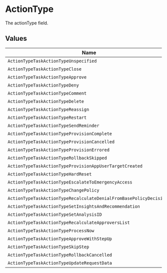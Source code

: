 # ActionType

The actionType field.


## Values

| Name                                                               | Value                                                              |
| ------------------------------------------------------------------ | ------------------------------------------------------------------ |
| `ActionTypeTaskActionTypeUnspecified`                              | TASK_ACTION_TYPE_UNSPECIFIED                                       |
| `ActionTypeTaskActionTypeClose`                                    | TASK_ACTION_TYPE_CLOSE                                             |
| `ActionTypeTaskActionTypeApprove`                                  | TASK_ACTION_TYPE_APPROVE                                           |
| `ActionTypeTaskActionTypeDeny`                                     | TASK_ACTION_TYPE_DENY                                              |
| `ActionTypeTaskActionTypeComment`                                  | TASK_ACTION_TYPE_COMMENT                                           |
| `ActionTypeTaskActionTypeDelete`                                   | TASK_ACTION_TYPE_DELETE                                            |
| `ActionTypeTaskActionTypeReassign`                                 | TASK_ACTION_TYPE_REASSIGN                                          |
| `ActionTypeTaskActionTypeRestart`                                  | TASK_ACTION_TYPE_RESTART                                           |
| `ActionTypeTaskActionTypeSendReminder`                             | TASK_ACTION_TYPE_SEND_REMINDER                                     |
| `ActionTypeTaskActionTypeProvisionComplete`                        | TASK_ACTION_TYPE_PROVISION_COMPLETE                                |
| `ActionTypeTaskActionTypeProvisionCancelled`                       | TASK_ACTION_TYPE_PROVISION_CANCELLED                               |
| `ActionTypeTaskActionTypeProvisionErrored`                         | TASK_ACTION_TYPE_PROVISION_ERRORED                                 |
| `ActionTypeTaskActionTypeRollbackSkipped`                          | TASK_ACTION_TYPE_ROLLBACK_SKIPPED                                  |
| `ActionTypeTaskActionTypeProvisionAppUserTargetCreated`            | TASK_ACTION_TYPE_PROVISION_APP_USER_TARGET_CREATED                 |
| `ActionTypeTaskActionTypeHardReset`                                | TASK_ACTION_TYPE_HARD_RESET                                        |
| `ActionTypeTaskActionTypeEscalateToEmergencyAccess`                | TASK_ACTION_TYPE_ESCALATE_TO_EMERGENCY_ACCESS                      |
| `ActionTypeTaskActionTypeChangePolicy`                             | TASK_ACTION_TYPE_CHANGE_POLICY                                     |
| `ActionTypeTaskActionTypeRecalculateDenialFromBasePolicyDecisions` | TASK_ACTION_TYPE_RECALCULATE_DENIAL_FROM_BASE_POLICY_DECISIONS     |
| `ActionTypeTaskActionTypeSetInsightsAndRecommendation`             | TASK_ACTION_TYPE_SET_INSIGHTS_AND_RECOMMENDATION                   |
| `ActionTypeTaskActionTypeSetAnalysisID`                            | TASK_ACTION_TYPE_SET_ANALYSIS_ID                                   |
| `ActionTypeTaskActionTypeRecalculateApproversList`                 | TASK_ACTION_TYPE_RECALCULATE_APPROVERS_LIST                        |
| `ActionTypeTaskActionTypeProcessNow`                               | TASK_ACTION_TYPE_PROCESS_NOW                                       |
| `ActionTypeTaskActionTypeApproveWithStepUp`                        | TASK_ACTION_TYPE_APPROVE_WITH_STEP_UP                              |
| `ActionTypeTaskActionTypeSkipStep`                                 | TASK_ACTION_TYPE_SKIP_STEP                                         |
| `ActionTypeTaskActionTypeRollbackCancelled`                        | TASK_ACTION_TYPE_ROLLBACK_CANCELLED                                |
| `ActionTypeTaskActionTypeUpdateRequestData`                        | TASK_ACTION_TYPE_UPDATE_REQUEST_DATA                               |